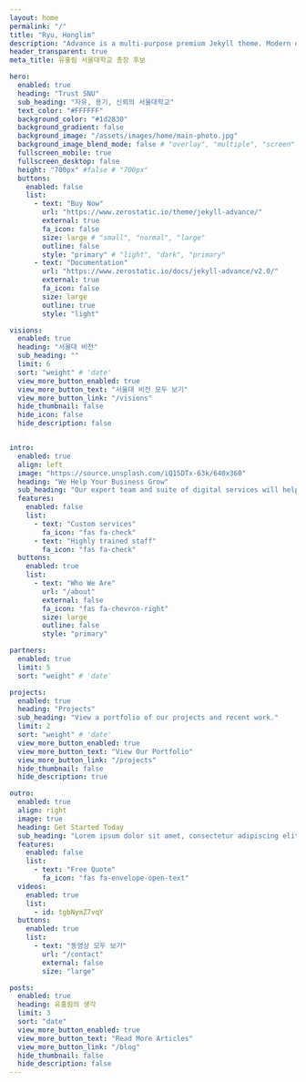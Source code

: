 ```yaml
---
layout: home
permalink: "/"
title: "Ryu, Honglim"
description: "Advance is a multi-purpose premium Jekyll theme. Modern design, clean code and highly configurable."
header_transparent: true
meta_title: 유홍림 서울대학교 총장 후보

hero:
  enabled: true
  heading: "Trust SNU"
  sub_heading: "자유, 용기, 신뢰의 서울대학교"
  text_color: "#FFFFFF"
  background_color: "#1d2830"
  background_gradient: false
  background_image: "/assets/images/home/main-photo.jpg"
  background_image_blend_mode: false # "overlay", "multiple", "screen"
  fullscreen_mobile: true
  fullscreen_desktop: false
  height: "700px" #false # "700px"
  buttons:
    enabled: false
    list:
      - text: "Buy Now"
        url: "https://www.zerostatic.io/theme/jekyll-advance/"
        external: true
        fa_icon: false
        size: large # "small", "normal", "large"
        outline: false
        style: "primary" # "light", "dark", "primary"
      - text: "Documentation"
        url: "https://www.zerostatic.io/docs/jekyll-advance/v2.0/"
        external: true
        fa_icon: false
        size: large
        outline: true
        style: "light"

visions:
  enabled: true
  heading: "서울대 비전"
  sub_heading: ""
  limit: 6
  sort: "weight" # 'date'
  view_more_button_enabled: true
  view_more_button_text: "서울대 비전 모두 보기"
  view_more_button_link: "/visions"
  hide_thumbnail: false
  hide_icon: false
  hide_description: false


intro:
  enabled: true
  align: left
  image: "https://source.unsplash.com/iQ15DTx-63k/640x360"
  heading: "We Help Your Business Grow"
  sub_heading: "Our expert team and suite of digital services will help transform your business and achieve results online, fast."
  features:
    enabled: false
    list:
      - text: "Custom services"
        fa_icon: "fas fa-check"
      - text: "Highly trained staff"
        fa_icon: "fas fa-check"
  buttons:
    enabled: true
    list:
      - text: "Who We Are"
        url: "/about"
        external: false
        fa_icon: "fas fa-chevron-right"
        size: large
        outline: false
        style: "primary"

partners:
  enabled: true
  limit: 5
  sort: "weight" # 'date'

projects:
  enabled: true
  heading: "Projects"
  sub_heading: "View a portfolio of our projects and recent work."
  limit: 2
  sort: "weight" # 'date'
  view_more_button_enabled: true
  view_more_button_text: "View Our Portfolio"
  view_more_button_link: "/projects"
  hide_thumbnail: false
  hide_description: true

outro:
  enabled: true
  align: right
  image: true
  heading: Get Started Today
  sub_heading: "Lorem ipsum dolor sit amet, consectetur adipiscing elit, sed do eiusmod tempor incididunt ut labore et dolore magna aliqua."
  features:
    enabled: false
    list:
      - text: "Free Quote"
        fa_icon: "fas fa-envelope-open-text"
  videos:
    enabled: true
    list:
      - id: tgbNymZ7vqY
  buttons:
    enabled: true
    list:
      - text: "동영상 모두 보기"
        url: "/contact"
        external: false
        size: "large"

posts:
  enabled: true
  heading: 유홍림의 생각
  limit: 3
  sort: "date"
  view_more_button_enabled: true
  view_more_button_text: "Read More Articles"
  view_more_button_link: "/blog"
  hide_thumbnail: false
  hide_description: false
---
```

